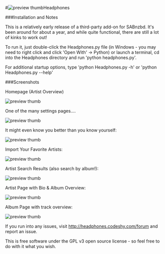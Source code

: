 #![preview thumb](https://github.com/xbianonpi/headphones/raw/master/data/images/headphoneslogo.png)Headphones

###Installation and Notes

This is a relatively early release of a third-party add-on for SABnzbd. It's been around for about a year, and while
quite functional, there are still a lot of kinks to work out!

To run it, just double-click the Headphones.py file (in Windows - you may need to right click and click 'Open With' -> Python) or launch a terminal, cd into the Headphones directory and run 'python headphones.py'.

For additional startup options, type 'python Headphones.py -h' or 'python Headphones.py --help'

###Screenshots

Homepage (Artist Overview)

![preview thumb](http://i.imgur.com/LZO9a.png)

One of the many settings pages....

![preview thumb](http://i.imgur.com/xcWNy.png)

It might even know you better than you know yourself:

![preview thumb](http://i.imgur.com/R7J0f.png)

Import Your Favorite Artists:

![preview thumb](http://i.imgur.com/6tZoC.png)

Artist Search Results (also search by album!):

![preview thumb](http://i.imgur.com/rIV0P.png)

Artist Page with Bio & Album Overview:

![preview thumb](http://i.imgur.com/SSil1.png)

Album Page with track overview:

![preview thumb](http://i.imgur.com/kcjES.png)

If you run into any issues, visit http://headphones.codeshy.com/forum and report an issue. 

This is free software under the GPL v3 open source license - so feel free to do with it what you wish.
